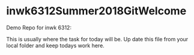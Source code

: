 # inwk6312Summer2018GitWelcome
Demo Repo for inwk 6312:

This is usually where the task for today will be.
Up date this file from your local folder and keep todays work here.
